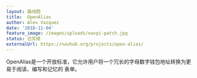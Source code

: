 ```yaml
---
layout: 路线图
title:  OpenAlias
author: Alex Vazquez
date: '2018-11-04'
feature_image: /images/uploads/navpi-patch.jpg
status: 已完成
externalUrl: https://navhub.org/projects/open-alias/
---
```


OpenAlias是一个开放标准，它允许用户将一个冗长的字母数字钱包地址转换为更易于阅读、编写和记忆的&nbsp;表单。
